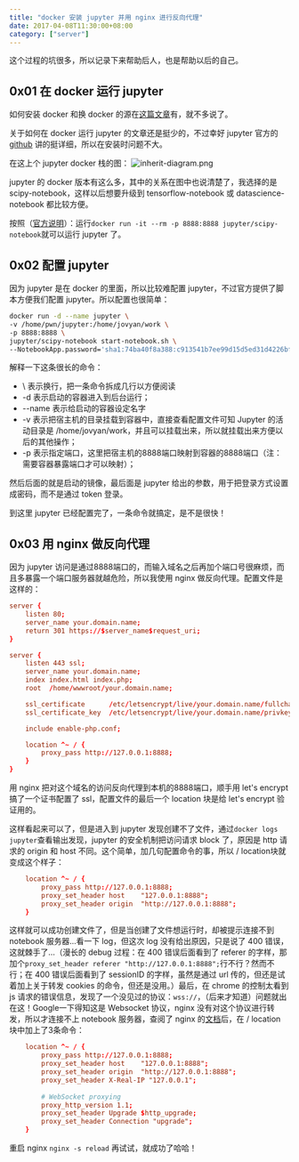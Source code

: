 ```yaml
---
title: "docker 安装 jupyter 并用 nginx 进行反向代理"
date: 2017-04-08T11:30:00+08:00
category: ["server"]
---
```


这个过程的坑很多，所以记录下来帮助后人，也是帮助以后的自己。<!--more-->

## **0x01** 在 docker 运行 jupyter
如何安装 docker 和换 docker 的源在[这篇文章](https://pwn211.tk/index.php/archives/61/)有，就不多说了。

关于如何在 docker 运行 jupyter 的文章还是挺少的，不过幸好 jupyter 官方的 [github](https://github.com/jupyter/docker-stacks) 讲的挺详细，所以在安装时问题不大。

在这上个 jupyter docker 栈的图：
![inherit-diagram.png][1]

jupyter 的 docker 版本有这么多，其中的关系在图中也说清楚了，我选择的是 scipy-notebook，这样以后想要升级到 tensorflow-notebook 或 datascience-notebook 都比较方便。

按照（[官方说明](https://github.com/jupyter/docker-stacks/tree/master/scipy-notebook)）：运行`docker run -it --rm -p 8888:8888 jupyter/scipy-notebook`就可以运行 jupyter 了。

## **0x02** 配置 jupyter
因为 jupyter 是在 docker 的里面，所以比较难配置 jupyter，不过官方提供了脚本方便我们配置 jupyter。所以配置也很简单：

```bash
docker run -d --name jupyter \
-v /home/pwn/jupyter:/home/jovyan/work \
-p 8888:8888 \
jupyter/scipy-notebook start-notebook.sh \
--NotebookApp.password='sha1:74ba40f8a388:c913541b7ee99d15d5ed31d4226bf7838f83a50e'
```

解释一下这条很长的命令：

- \ 表示换行，把一条命令拆成几行以方便阅读
- -d 表示启动的容器进入到后台运行；
- --name 表示给启动的容器设定名字
- -v 表示把宿主机的目录挂载到容器中，直接查看配置文件可知 Jupyter 的活动目录是 /home/jovyan/work，并且可以挂载出来，所以就挂载出来方便以后的其他操作；
- -p 表示指定端口，这里把宿主机的8888端口映射到容器的8888端口（注：需要容器暴露端口才可以映射）；

然后后面的就是启动的镜像，最后面是 jupyter 给出的参数，用于把登录方式设置成密码，而不是通过 token 登录。

到这里 jupyter 已经配置完了，一条命令就搞定，是不是很快！

## **0x03** 用 nginx 做反向代理
因为 jupyter 访问是通过8888端口的，而输入域名之后再加个端口号很麻烦，而且多暴露一个端口服务器就越危险，所以我使用 nginx 做反向代理。配置文件是这样的：
```nginx.conf
server {
    listen 80;
    server_name your.domain.name;
    return 301 https://$server_name$request_uri;
}

server {
    listen 443 ssl;
    server_name your.domain.name;
    index index.html index.php;
    root  /home/wwwroot/your.domain.name;

    ssl_certificate      /etc/letsencrypt/live/your.domain.name/fullchain.pem;
    ssl_certificate_key  /etc/letsencrypt/live/your.domain.name/privkey.pem;

    include enable-php.conf;

    location ^~ / {
        proxy_pass http://127.0.0.1:8888;
    }
}
```
用 nginx 把对这个域名的访问反向代理到本机的8888端口，顺手用 let's encrypt 搞了一个证书配置了 ssl，配置文件的最后一个 location 块是给 let's encrypt 验证用的。

这样看起来可以了，但是进入到 jupyter 发现创建不了文件，通过`docker logs jupyter`查看输出发现，jupyter 的安全机制把访问请求 block 了，原因是 http 请求的 origin 和 host 不同。这个简单，加几句配置命令的事，所以 / location块就变成这个样子：
```nginx.conf
    location ^~ / {
        proxy_pass http://127.0.0.1:8888;
        proxy_set_header host    "127.0.0.1:8888";
        proxy_set_header origin  "http://127.0.0.1:8888";
    }
```

这样就可以成功创建文件了，但是当创建了文件想运行时，却被提示连接不到 notebook 服务器...看一下 log，但这次 log 没有给出原因，只是说了 400 错误，这就棘手了...（漫长的 debug 过程：在 400 错误后面看到了 referer 的字样，那加个`proxy_set_header referer "http://127.0.0.1:8888";`行不行？然而不行；在 400 错误后面看到了 sessionID 的字样，虽然是通过 url 传的，但还是试着加上关于转发 cookies 的命令，但还是没用。）最后，在 chrome 的控制太看到 js 请求的错误信息，发现了一个没见过的协议：`wss://`，（后来才知道）问题就出在这！Google一下得知这是 Websocket 协议，nginx 没有对这个协议进行转发，所以才连接不上 notebook 服务器，查阅了 nginx 的[文档](http://nginx.org/en/docs/http/websocket.html)后，在 / location 块中加上了3条命令：
```nginx.conf
    location ^~ / {
        proxy_pass http://127.0.0.1:8888;
        proxy_set_header host    "127.0.0.1:8888";
        proxy_set_header origin  "http://127.0.0.1:8888";
        proxy_set_header X-Real-IP "127.0.0.1";
        
        # WebSocket proxying
        proxy_http_version 1.1;
        proxy_set_header Upgrade $http_upgrade;
        proxy_set_header Connection "upgrade";
    }
```
重启 nginx `nginx -s reload` 再试试，就成功了哈哈！

[1]: /media/install-jupyter-with-docker-and-proxy-with-nginx/01.png
